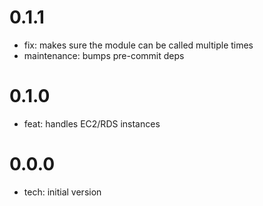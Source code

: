 0.1.1
=====

* fix: makes sure the module can be called multiple times
* maintenance: bumps pre-commit deps

0.1.0
=====

* feat: handles EC2/RDS instances

0.0.0
=====

* tech: initial version
